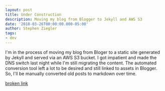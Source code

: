 ```yaml
---
layout: post
title: Under Construction
description: Moving my blog from Blogger to Jekyll and AWS S3
date: '2018-03-26T00:00:00.000-05:00'
author: Stephen Ziegler
tags:
- dev
---
```


I'm in the process of moving my blog from Bloger to a static site generated by Jekyll and served via an AWS S3 bucket. I got impatient and made the DNS switch last night while I'm still migrating the content. The automated conversion tool left a lot to be desired and still linked to assets in Blogger. So, I'll be manually converted old posts to markdown over time.

[broken link](http://badlinkelkjlkjsdjl.com)

